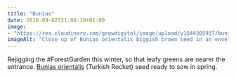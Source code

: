 ```yaml
---
title: "Bunias"
date: 2018-09-02T21:04:10+01:00
image: 
- "https://res.cloudinary.com/growdigital/image/upload/v1544305937/bunias-orientalis-44382668732.jpg"
imageAlt: "Close up of Bunias orientalis biggish brown seed in an envelope"
---
```


Rejigging the #ForestGarden this winter, so that leafy greens are nearer the entrance. [Bunias orientalis](https://pfaf.org/user/plant.aspx?latinname=Bunias+orientalis) (Turkish Rocket) seed ready to sow in spring.
